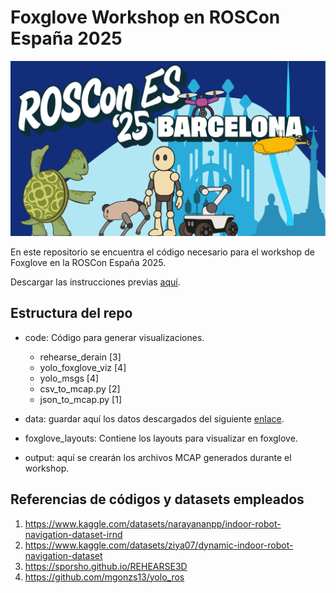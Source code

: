 # Foxglove Workshop en ROSCon España 2025

![ROSCon España 2025](roscon_image.png "ROSCon España 2025")

En este repositorio se encuentra el código necesario para el workshop de Foxglove en la ROSCon España 2025.

Descargar las instrucciones previas [aquí](https://drive.google.com/file/d/1Wzwczkz2BwZg3huZVlFEv-e5bWdUhn4r/view?usp=sharing).

## Estructura del repo

* code: Código para generar visualizaciones.
    
    * rehearse_derain [3]
    * yolo_foxglove_viz [4]
    * yolo_msgs [4]
    * csv_to_mcap.py [2]
    * json_to_mcap.py [1]

* data: guardar aquí los datos descargados del siguiente [enlace](https://drive.google.com/drive/folders/1SDwkemfQkRQdw55eK9Chssk3I9LAAlmT?usp=sharing). 

* foxglove_layouts: Contiene los layouts para visualizar en foxglove.

* output: aquí se crearán los archivos MCAP generados durante el workshop.

## Referencias de códigos y datasets empleados

1. https://www.kaggle.com/datasets/narayananpp/indoor-robot-navigation-dataset-irnd  
2. https://www.kaggle.com/datasets/ziya07/dynamic-indoor-robot-navigation-dataset
3. https://sporsho.github.io/REHEARSE3D
4. https://github.com/mgonzs13/yolo_ros
 